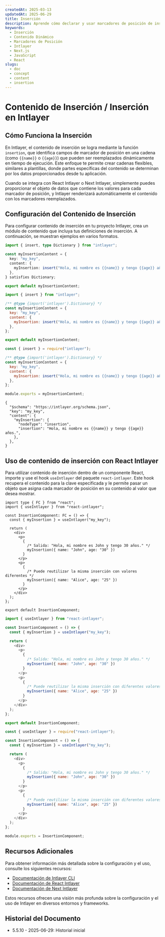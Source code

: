 ```yaml
---
createdAt: 2025-03-13
updatedAt: 2025-06-29
title: Inserción
description: Aprende cómo declarar y usar marcadores de posición de inserción en tu contenido. Esta documentación te guía a través de los pasos para insertar valores dinámicamente dentro de estructuras de contenido predefinidas.
keywords:
  - Inserción
  - Contenido Dinámico
  - Marcadores de Posición
  - Intlayer
  - Next.js
  - JavaScript
  - React
slugs:
  - doc
  - concept
  - content
  - insertion
---
```


# Contenido de Inserción / Inserción en Intlayer

## Cómo Funciona la Inserción

En Intlayer, el contenido de inserción se logra mediante la función `insertion`, que identifica campos de marcador de posición en una cadena (como `{{name}}` o `{{age}}`) que pueden ser reemplazados dinámicamente en tiempo de ejecución. Este enfoque te permite crear cadenas flexibles, similares a plantillas, donde partes específicas del contenido se determinan por los datos proporcionados desde tu aplicación.

Cuando se integra con React Intlayer o Next Intlayer, simplemente puedes proporcionar el objeto de datos que contiene los valores para cada marcador de posición, y Intlayer renderizará automáticamente el contenido con los marcadores reemplazados.

## Configuración del Contenido de Inserción

Para configurar contenido de inserción en tu proyecto Intlayer, crea un módulo de contenido que incluya tus definiciones de inserción. A continuación, se muestran ejemplos en varios formatos.

```typescript fileName="**/*.content.ts" contentDeclarationFormat="typescript"
import { insert, type Dictionary } from "intlayer";

const myInsertionContent = {
  key: "my_key",
  content: {
    myInsertion: insert("Hola, mi nombre es {{name}} y tengo {{age}} años."),
  },
} satisfies Dictionary;

export default myInsertionContent;
```

```javascript fileName="**/*.content.mjs" contentDeclarationFormat="esm"
import { insert } from "intlayer";

/** @type {import('intlayer').Dictionary} */
const myInsertionContent = {
  key: "my_key",
  content: {
    myInsertion: insert("Hola, mi nombre es {{name}} y tengo {{age}} años."),
  },
};

export default myInsertionContent;
```

```javascript fileName="**/*.content.cjs" contentDeclarationFormat="commonjs"
const { insert } = require("intlayer");

/** @type {import('intlayer').Dictionary} */
const myInsertionContent = {
  key: "my_key",
  content: {
    myInsertion: insert("Hola, mi nombre es {{name}} y tengo {{age}} años."),
  },
};

module.exports = myInsertionContent;
```

```json5 fileName="**/*.content.json" contentDeclarationFormat="json"
{
  "$schema": "https://intlayer.org/schema.json",
  "key": "my_key",
  "content": {
    "myInsertion": {
      "nodeType": "insertion",
      "insertion": "Hola, mi nombre es {{name}} y tengo {{age}} años.",
    },
  },
}
```

## Uso de contenido de inserción con React Intlayer

Para utilizar contenido de inserción dentro de un componente React, importe y use el hook `useIntlayer` del paquete `react-intlayer`. Este hook recupera el contenido para la clave especificada y le permite pasar un objeto que asigna cada marcador de posición en su contenido al valor que desea mostrar.

```tsx fileName="**/*.tsx" codeFormat="typescript"
import type { FC } from "react";
import { useIntlayer } from "react-intlayer";

const InsertionComponent: FC = () => {
  const { myInsertion } = useIntlayer("my_key");

  return (
    <div>
      <p>
        {
          /* Salida: "Hola, mi nombre es John y tengo 30 años." */
          myInsertion({ name: "John", age: "30" })
        }
      </p>
      <p>
        {
          /* Puede reutilizar la misma inserción con valores diferentes */
          myInsertion({ name: "Alice", age: "25" })
        }
      </p>
    </div>
  );
};

export default InsertionComponent;
```

```javascript fileName="**/*.mjx" codeFormat="esm"
import { useIntlayer } from "react-intlayer";

const InsertionComponent = () => {
  const { myInsertion } = useIntlayer("my_key");

  return (
    <div>
      <p>
        {
          /* Salida: "Hola, mi nombre es John y tengo 30 años." */
          myInsertion({ name: "John", age: "30" })
        }
      </p>
      <p>
        {
          /* Puede reutilizar la misma inserción con diferentes valores */
          myInsertion({ name: "Alice", age: "25" })
        }
      </p>
    </div>
  );
};

export default InsertionComponent;
```

```javascript fileName="**/*.cjs" codeFormat="commonjs"
const { useIntlayer } = require("react-intlayer");

const InsertionComponent = () => {
  const { myInsertion } = useIntlayer("my_key");

  return (
    <div>
      <p>
        {
          /* Salida: "Hola, mi nombre es John y tengo 30 años." */
          myInsertion({ name: "John", age: "30" })
        }
      </p>
      <p>
        {
          /* Puede reutilizar la misma inserción con diferentes valores */
          myInsertion({ name: "Alice", age: "25" })
        }
      </p>
    </div>
  );
};

module.exports = InsertionComponent;
```

## Recursos Adicionales

Para obtener información más detallada sobre la configuración y el uso, consulte los siguientes recursos:

- [Documentación de Intlayer CLI](https://github.com/aymericzip/intlayer/blob/main/docs/docs/es/intlayer_cli.md)
- [Documentación de React Intlayer](https://github.com/aymericzip/intlayer/blob/main/docs/docs/es/intlayer_with_create_react_app.md)
- [Documentación de Next Intlayer](https://github.com/aymericzip/intlayer/blob/main/docs/docs/es/intlayer_with_nextjs_15.md)

Estos recursos ofrecen una visión más profunda sobre la configuración y el uso de Intlayer en diversos entornos y frameworks.

## Historial del Documento

- 5.5.10 - 2025-06-29: Historial inicial
